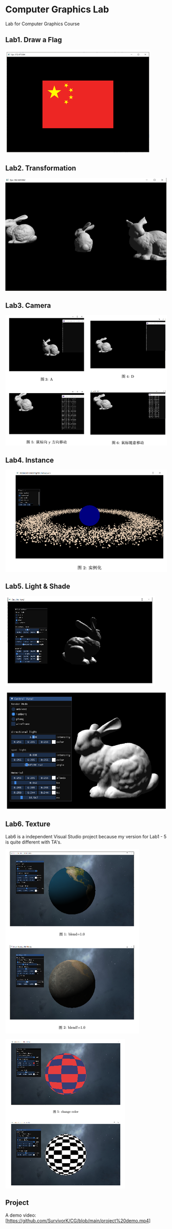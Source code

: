 # Computer Graphics Lab

Lab for Computer Graphics Course

## Lab1. Draw a Flag

![image-20210717124721530](README.assets/image-20210717124721530.png)

## Lab2. Transformation

![image-20210717124854408](README.assets/image-20210717124854408.png)

## Lab3. Camera

![image-20210717125014001](README.assets/image-20210717125014001.png)

## Lab4. Instance

![image-20210717125122356](README.assets/image-20210717125122356.png)

## Lab5. Light & Shade

![image-20210717125216699](README.assets/image-20210717125216699.png)

![image-20210717125236585](README.assets/image-20210717125236585.png)

## Lab6. Texture 

Lab6 is a independent Visual Studio project because my version for Lab1 - 5 is quite different with TA's. 

![image-20210717125351929](README.assets/image-20210717125351929.png)

![image-20210717125336558](README.assets/image-20210717125336558.png)

## Project

A demo video: [https://github.com/SurvivorK/CG/blob/main/project%20demo.mp4]

